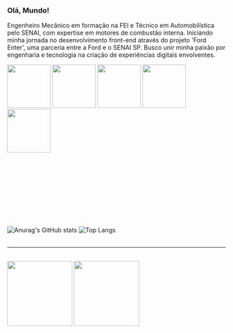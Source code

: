 ### Olá, Mundo!
Engenheiro Mecânico em formação na FEI e Técnico em Automobilística pelo SENAI, com expertise em motores de combustão interna. Iniciando minha jornada no desenvolvimento front-end através do projeto 'Ford Enter', uma parceria entre a Ford e o SENAI SP. Busco unir minha paixão por engenharia e tecnologia na criação de experiências digitais envolventes.


<img height ="100" src="https://cdn.jsdelivr.net/gh/devicons/devicon/icons/vscode/vscode-original-wordmark.svg" > <img height ="100" src="https://cdn.jsdelivr.net/gh/devicons/devicon/icons/javascript/javascript-plain.svg" />   <img height="100" src="https://cdn.jsdelivr.net/gh/devicons/devicon/icons/html5/html5-plain-wordmark.svg" />  <img height ="100" src="https://cdn.jsdelivr.net/gh/devicons/devicon/icons/figma/figma-original.svg" />  <img height ="100" src="https://cdn.jsdelivr.net/gh/devicons/devicon/icons/css3/css3-plain-wordmark.svg" />
<br/>
<br/>
<br/>
<br/>
<br/>
<br/>
<br/>
<br/>
<br/>
<br/>
<br/>
 ![Anurag's GitHub stats](https://github-readme-stats.vercel.app/api?username=JoaoppedroFend&show_icons=true&theme=dark)   ![Top Langs](https://github-readme-stats.vercel.app/api/top-langs/?username=JoaoppedroFend&layout=compact&theme=dark)
<br/>
<br/>

<hr> 
<br/>
<img height ="150" src="https://github.com/JoaoppedroFend/JoaoppedroFend/assets/142447316/8eba311c-8c82-451e-a17f-4412fcf6fee3" >   <img height ="150" src="https://github.com/JoaoppedroFend/JoaoppedroFend/assets/142447316/6e2658b4-2c21-4c60-ac76-77feb71866ac" >

          

<!--
**JoaoppedroFend/JoaoppedroFend** is a ✨ _special_ ✨ repository because its `README.md` (this file) appears on your GitHub profile.

Here are some ideas to get you started:
Alteração
- 🔭 I’m currently working on ...
- 🌱 I’m currently learning ...
- 👯 I’m looking to collaborate on ...
- 🤔 I’m looking for help with ...
- 💬 Ask me about ...
- 📫 How to reach me: ...
- 😄 Pronouns: ...
- ⚡ Fun fact: ...
-->
